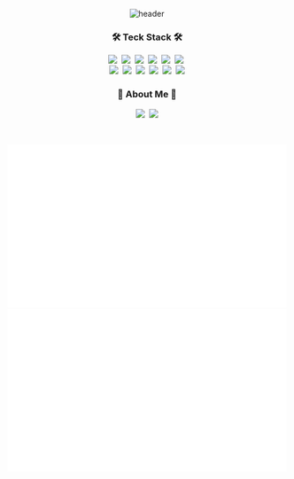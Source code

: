 <div align="center">
  
![header](https://capsule-render.vercel.app/api?type=waving&color=timeauto&height=200&section=header&text=JongChan%20Kim&fontColor=FFFFFF&fontSize=90&fontAlign=62&fontAlignY=32&desc=iOS_Developer&descSize=25&descAlign=85&descAlignY=50)

<h3 align="center">🛠 Teck Stack 🛠</h3>
<p align="center">
  <img src="https://img.shields.io/badge/Swift-F05138?style=flat&logo=Swift&logoColor=white"/></a>&nbsp
  <img src="https://img.shields.io/badge/Xcode-147EFB?style=flat&logo=Xcode&logoColor=white"/></a>&nbsp
  <img src="https://img.shields.io/badge/Fastlane-00F200?style=flat&logo=Fastlane&logoColor=white"/></a>&nbsp
  <img src="https://img.shields.io/badge/GitKraken-179287?style=flat&logo=GitKraken&logoColor=white"/></a>&nbsp
  <img src="https://img.shields.io/badge/Notion-000000?style=flat&logo=Notion&logoColor=white"/></a>&nbsp
  <img src="https://img.shields.io/badge/Postman-FF6C37?style=flat&logo=Postman&logoColor=white"/></a>&nbsp
  <br>
  <img src="https://img.shields.io/badge/Firebase-FFCA28?style=flat&logo=Firebase&logoColor=white"/></a>&nbsp
  <img src="https://img.shields.io/badge/Zoom-2D8CFF?style=flat&logo=Zoom&logoColor=white"/></a>&nbsp
  <img src="https://img.shields.io/badge/Discord-5865F2?style=flat&logo=Discord&logoColor=white"/></a>&nbsp
  <img src="https://img.shields.io/badge/Slack-4A154B?style=flat&logo=Slack&logoColor=white"/></a>&nbsp
  <img src="https://img.shields.io/badge/GitHub-gray?style=flat&logo=GitHub&logoColor=black"/></a>&nbsp
  <img src="https://img.shields.io/badge/Git-blue?style=flat&logo=Git&logoColor=F05032"/></a>  
</p>


<h3 align="center"> 🎳 About Me 🎳 </h3>
<p align="center">
  <a href="https://www.linkedin.com/in/kickbell/"><img src="https://img.shields.io/badge/LinkedIn-3884FF?style=flat&logo=LinkedIn&logoColor=white&link=https://www.linkedin.com/in/kickbell/"></a>&nbsp
  <a href="https://kickbell.gitbook.io/blog"><img src="https://img.shields.io/badge/Tech Blog-E4405F?style=flat&logo=GitBook&logoColor=white&link=https://kickbell.gitbook.io/blog"/></a>
</p>

<br>

![](https://github.com/kickbell/github-stats-transparent/blob/output/generated/overview.svg)
![](https://github.com/kickbell/github-stats-transparent/blob/output/generated/languages.svg)


</div>
